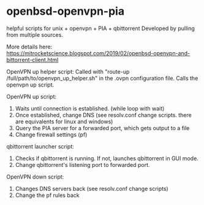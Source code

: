 # openbsd-openvpn-pia
helpful scripts for unix + openvpn + PIA + qbittorrent
Developed by pulling from multiple sources.

More details here: https://mitrocketscience.blogspot.com/2019/02/openbsd-openvpn-and-bittorrent-client.html

OpenVPN up helper script:
Called with "route-up /full/path/to/openvpn_up_helper.sh" in the .ovpn configuration file.
Calls the openvpn up script. 

OpenVPN up script:
1. Waits until connection is established. (while loop with wait)
2. Once established, change DNS (see resolv.conf change scripts. there are equivalents for linux and windows)
3. Query the PIA server for a forwarded port, which gets output to a file
4. Change firewall settings (pf)

qbittorrent launcher script:
1. Checks if qbittorrent is running. If not, launches qbittorrent in GUI mode.
2. Change qbittorrent's listening port to forwarded port. 
 
OpenVPN down script:
1. Changes DNS servers back (see resolv.conf change scripts)
2. Change the pf rules back

